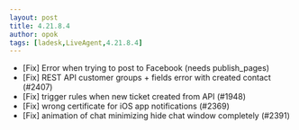 ```yaml
---
layout: post
title: 4.21.8.4
author: opok
tags: [ladesk,LiveAgent,4.21.8.4]
---
```


- [Fix] Error when trying to post to Facebook (needs publish_pages)
- [Fix] REST API customer groups + fields error with created contact (#2407)
- [Fix] trigger rules when new ticket created from API (#1948)
- [Fix] wrong certificate for iOS app notifications (#2369)
- [Fix] animation of chat minimizing hide chat window completely (#2391)
